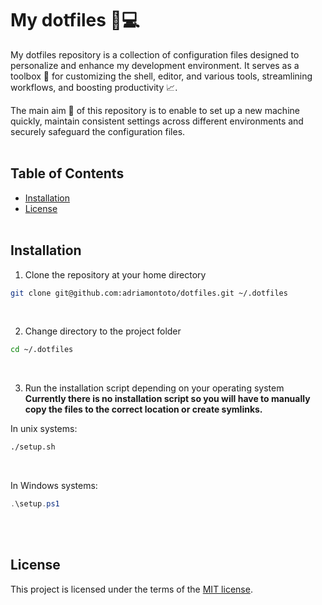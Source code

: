 # My dotfiles 🐣💻
My dotfiles repository is a collection of configuration files designed to personalize and enhance my development environment. It serves as a toolbox 🧰 for customizing the shell, editor, and various tools, streamlining workflows, and boosting productivity 📈.

The main aim 🎯 of this repository is to enable to set up a new machine quickly, maintain consistent settings across different environments and securely safeguard the configuration files.
<br><br>


## Table of Contents
- [Installation](#installation)
- [License](#license)
<br><br>


## Installation
1. Clone the repository at your home directory
```bash
git clone git@github.com:adriamontoto/dotfiles.git ~/.dotfiles
```
<br>

2. Change directory to the project folder
```bash
cd ~/.dotfiles
```
<br>

3. Run the installation script depending on your operating system<br>
**Currently there is no installation script so you will have to manually copy the files to the correct location or create symlinks.**

In unix systems:
```bash
./setup.sh
```
<br>

In Windows systems:
```powershell
.\setup.ps1
```
<br><br>


## License
This project is licensed under the terms of the [MIT license](https://choosealicense.com/licenses/mit/).
